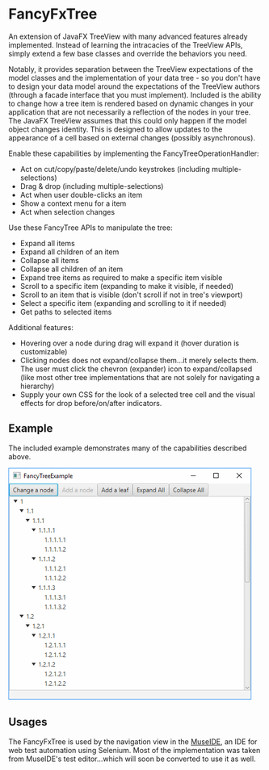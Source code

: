 # FancyFxTree
An extension of JavaFX TreeView with many advanced features already implemented. Instead of 
learning the intracacies of the TreeView APIs, simply extend a few base classes and override
the behaviors you need.  

Notably, it provides separation between the TreeView expectations of the model classes and the implementation 
of your data tree - so you don't have to design your data model around the expectations of the TreeView authors
(through a facade interface that you must implement). Included 
is the ability to change how a tree item is rendered based on dynamic changes in your application
that are not necessarily a reflection of the nodes in your tree. The JavaFX TreeView assumes that this could 
only happen if the model object changes identity.  This is designed to allow updates to the appearance 
of a cell based on external changes (possibly asynchronous).   

Enable these capabilities by implementing the FancyTreeOperationHandler:

* Act on cut/copy/paste/delete/undo keystrokes (including multiple-selections)
* Drag & drop (including multiple-selections)
* Act when user double-clicks an item
* Show a context menu for a item
* Act when selection changes

Use these FancyTree APIs to manipulate the tree:

* Expand all items
* Expand all children of an item
* Collapse all items
* Collapse all children of an item
* Expand tree items as required to make a specific item visible
* Scroll to a specific item (expanding to make it visible, if needed)
* Scroll to an item that is visible (don't scroll if not in tree's viewport)
* Select a specific item (expanding and scrolling to it if needed)
* Get paths to selected items

Additional features:

* Hovering over a node during drag will expand it (hover duration is customizable)
* Clicking nodes does not expand/collapse them...it merely selects them. The user 
must click the chevron (expander) icon to expand/collapsed (like most other tree 
implementations that are not solely for navigating a hierarchy)
* Supply your own CSS for the look of a selected tree cell and the visual effects
for drop before/on/after indicators.  

## Example

The included example demonstrates many of the capabilities described above.

![Example Screenshot](https://github.com/ChrisLMerrill/FancyFxTree/raw/master/example-screenshot.png)

## Usages

The FancyFxTree is used by the navigation view in the [MuseIDE](http://ide4selenium.com), an
IDE for web test automation using Selenium. Most of the implementation was taken from MuseIDE's
test editor...which will soon be converted to use it as well.
